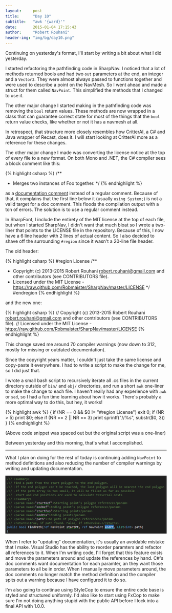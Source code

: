 ```yaml
---
layout:     post
title:      "Day 10"
subtitle:   "awk '{ward}'"
date:       2015-01-04 17:15:43
author:     "Robert Rouhani"
header-img: "img/bg/day10.png"
---
```


Continuing on yesterday's format, I'll start by writing a bit about what I did
yesterday.

I started refactoring the pathfinding code in SharpNav. I noticed that a lot
of methods returned bools and had two `out` parameters at the end, an integer
and a `Vector3`. They were almost always passed to functions together and were
used to describe a point on the NavMesh. So I went ahead and made a struct for
them called `NavPoint`. This simplified the methods that I changed to use it.

The other major change I started making in the pathfinding code was removing
the `bool` return values. These methods are now wrapped in a class that can
guarantee correct state for most of the things that the `bool` return value
checks, like whether or not it has a navmesh at all.

In retrospect, that structure more closely resembles how CritterAI, a C# and
Java wrapper of Recast, does it. I will start looking at CritterAI more as a
reference for these changes.

The other major change I made was converting the license notice at the top of
every file to a new format. On both Mono and .NET, the C# compiler sees a
block comment like this:

{% highlight csharp %}
/**
 * Merges two instances of Foo together.
 */
{% endhighlight %}

as a [documentation comment][1] instead of a regular comment. Because of that,
it complains that the first line below it (usually `using System;`) is not a
valid target for a doc comment. This floods the compilation output with a ton
of errors. The solution is to use a regular comment instead.

In SharpFont, I include the entirety of the MIT license at the top of each
file, but when I started SharpNav, I didn't want that much bloat so I wrote a
two-liner that points to the LICENSE file in the repository. Because of this,
I now have a 6 line header with 2 lines of actual content. So I also decided
to shave off the surrounding `#region` since it wasn't a 20-line file header.

The old header:

{% highlight csharp %}
#region License
/**
 * Copyright (c) 2013-2015 Robert Rouhani <robert.rouhani@gmail.com> and other contributors (see CONTRIBUTORS file).
 * Licensed under the MIT License - https://raw.github.com/Robmaister/SharpNav/master/LICENSE
 */
#endregion
{% endhighlight %}

and the new one:

{% highlight csharp %}
// Copyright (c) 2013-2015 Robert Rouhani <robert.rouhani@gmail.com> and other contributors (see CONTRIBUTORS file).
// Licensed under the MIT License - https://raw.github.com/Robmaister/SharpNav/master/LICENSE
{% endhighlight %}

This change saved me around 70 compiler warnings (now down to 312, mostly for
missing or outdated documentation).

Since the copyright years matter, I couldn't just take the same license and
copy-paste it everywhere. I had to write a script to make the change for me,
so I did just that.

I wrote a small bash script to recursively iterate all .cs files in the
current directory outside of `bin/` and `obj/` directories, and run a short
`awk` one-liner to make the change to each file. I haven't really had any
experience with `awk` or `sed`, so I had a fun time learning about how it
works. There's probably a more optimal way to do this, but hey, it works!

{% highlight awk %}
{
	if (NR == 0 && $0 != "#region License")
		exit 0;
	if (NR > 5)
		print $0;
	else if (NR == 2 || NR == 3)
		print sprintf("//%s", substr($0, 3))
}
{% endhighlight %}

(Above code snippet was spaced out but the original script was a one-liner)

Between yesterday and this morning, that's what I accomplished.

----------

What I plan on doing for the rest of today is continuing adding `NavPoint` to
method definitions and also reducing the number of compiler warnings by
writing and updating documentation.

![Mismatching documentation and code](/img/post/day10/mismatched.png)

When I refer to "updating" documentation, it's usually an avoidable mistake
that I make. Visual Studio has the ability to reorder paramters and refactor
all references to it. When I'm writing code, I'll forget that this feature
exists and move the parameters around and update the references by hand. C#'s
doc comments want documentation for each paramter, an they want those
parameters to all be in order. When I manually move parameters around, the doc
comments no longer match the method definition and the compiler spits out a
warning because I have configured it to do so.

I'm also going to continue using StyleCop to ensure the entire code base is
styled and structured uniformly. I'd also like to start using FxCop to make
sure I'm not doing anything stupid with the public API before I lock into a
final API with 1.0.0.

[1]: http://msdn.microsoft.com/en-us/library/vstudio/b2s063f7.aspx
